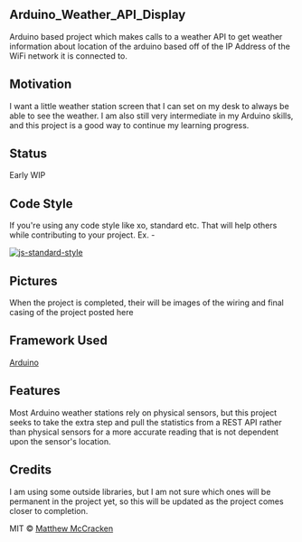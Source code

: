 ## Arduino_Weather_API_Display
Arduino based project which makes calls to a weather API to get weather information about location of the arduino based off of the IP Address of the WiFi network it is connected to.

## Motivation
I want a little weather station screen that I can set on my desk to always be able to see the weather. I am also still very intermediate in my Arduino skills, and this project is a good way to continue my learning progress.

## Status
Early WIP

## Code Style
If you're using any code style like xo, standard etc. That will help others while contributing to your project. Ex. -

[![js-standard-style](https://img.shields.io/badge/code%20style-standard-brightgreen.svg?style=flat)](https://github.com/feross/standard)
 
## Pictures
When the project is completed, their will be images of the wiring and final casing of the project posted here

## Framework Used
[Arduino](https://www.arduino.cc/)

## Features
Most Arduino weather stations rely on physical sensors, but this project seeks to take the extra step and pull the statistics from a REST API rather than physical sensors for a more accurate reading that is not dependent upon the sensor's location.

## Credits
I am using some outside libraries, but I am not sure which ones will be permanent in the project yet, so this will be updated as the project comes closer to completion.

MIT © [Matthew McCracken](https://github.com/mdm16c)
